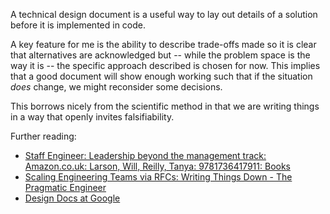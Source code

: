 A technical design document is a useful way to lay out details of a solution before it is implemented in code.

A key feature for me is the ability to describe trade-offs made so it is clear that alternatives are acknowledged but -- while the problem space is the way it is -- the specific approach described is chosen for now. This implies that a good document will show enough working such that if the situation _does_ change, we might reconsider some decisions.

This borrows nicely from the scientific method in that we are writing things in a way that openly invites falsifiability.

Further reading:

- [Staff Engineer: Leadership beyond the management track: Amazon.co.uk: Larson, Will, Reilly, Tanya: 9781736417911: Books](https://www.amazon.co.uk/Staff-Engineer-Leadership-beyond-management/dp/1736417916?crid=2AHUGDC49OTFS&keywords=staff+engineer&qid=1663684355&sprefix=staff+enginee%2Caps%2C115&sr=8-1&linkCode=ll1&tag=rossfenning-21&linkId=7811848d648e67d3dddb55d2b196f87e&language=en_GB&ref_=as_li_ss_tl)
- [Scaling Engineering Teams via RFCs: Writing Things Down - The Pragmatic Engineer](https://blog.pragmaticengineer.com/scaling-engineering-teams-via-writing-things-down-rfcs/)
- [Design Docs at Google](https://www.industrialempathy.com/posts/design-docs-at-google/)


